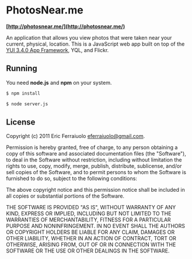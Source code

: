 PhotosNear.me
=============

**[http://photosnear.me/](http://photosnear.me/)**

An application that allows you view photos that were taken near your current,
physical, location. This is a JavaScript web app built on top of the
[YUI 3.4.0 App Framework](http://yuilibrary.com/yui/docs/app/), YQL, and Flickr.

Running
-------

You need **node.js** and **npm** on your system.

```bash
$ npm install
```

```bash
$ node server.js
```

License
-------

Copyright (c) 2011 Eric Ferraiuolo <eferraiuolo@gmail.com>.

Permission is hereby granted, free of charge, to any person obtaining a copy of
this software and associated documentation files (the "Software"), to deal in
the Software without restriction, including without limitation the rights to
use, copy, modify, merge, publish, distribute, sublicense, and/or sell copies of
the Software, and to permit persons to whom the Software is furnished to do so,
subject to the following conditions:

The above copyright notice and this permission notice shall be included in all
copies or substantial portions of the Software.

THE SOFTWARE IS PROVIDED "AS IS", WITHOUT WARRANTY OF ANY KIND, EXPRESS OR
IMPLIED, INCLUDING BUT NOT LIMITED TO THE WARRANTIES OF MERCHANTABILITY, FITNESS
FOR A PARTICULAR PURPOSE AND NONINFRINGEMENT. IN NO EVENT SHALL THE AUTHORS OR
COPYRIGHT HOLDERS BE LIABLE FOR ANY CLAIM, DAMAGES OR OTHER LIABILITY, WHETHER
IN AN ACTION OF CONTRACT, TORT OR OTHERWISE, ARISING FROM, OUT OF OR IN
CONNECTION WITH THE SOFTWARE OR THE USE OR OTHER DEALINGS IN THE SOFTWARE.
